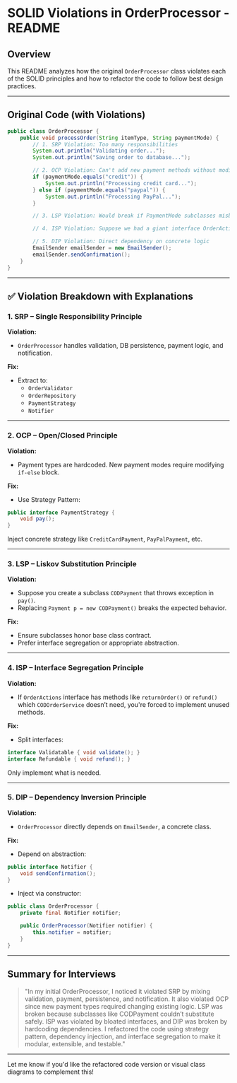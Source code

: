 # SOLID Violations in OrderProcessor - README

## Overview

This README analyzes how the original `OrderProcessor` class violates each of the SOLID principles and how to refactor the code to follow best design practices.

---

## Original Code (with Violations)

```java
public class OrderProcessor {
    public void processOrder(String itemType, String paymentMode) {
        // 1. SRP Violation: Too many responsibilities
        System.out.println("Validating order...");
        System.out.println("Saving order to database...");

        // 2. OCP Violation: Can't add new payment methods without modifying
        if (paymentMode.equals("credit")) {
            System.out.println("Processing credit card...");
        } else if (paymentMode.equals("paypal")) {
            System.out.println("Processing PayPal...");
        }

        // 3. LSP Violation: Would break if PaymentMode subclasses misbehaved

        // 4. ISP Violation: Suppose we had a giant interface OrderActions with many unused methods

        // 5. DIP Violation: Direct dependency on concrete logic
        EmailSender emailSender = new EmailSender();
        emailSender.sendConfirmation();
    }
}
```

---

## ✅ Violation Breakdown with Explanations

### 1. SRP – Single Responsibility Principle

**Violation:**

- `OrderProcessor` handles validation, DB persistence, payment logic, and notification.

**Fix:**

- Extract to:
  - `OrderValidator`
  - `OrderRepository`
  - `PaymentStrategy`
  - `Notifier`

---

### 2. OCP – Open/Closed Principle

**Violation:**

- Payment types are hardcoded. New payment modes require modifying `if-else` block.

**Fix:**

- Use Strategy Pattern:

```java
public interface PaymentStrategy {
    void pay();
}
```

Inject concrete strategy like `CreditCardPayment`, `PayPalPayment`, etc.

---

### 3. LSP – Liskov Substitution Principle

**Violation:**

- Suppose you create a subclass `CODPayment` that throws exception in `pay()`.
- Replacing `Payment p = new CODPayment()` breaks the expected behavior.

**Fix:**

- Ensure subclasses honor base class contract.
- Prefer interface segregation or appropriate abstraction.

---

### 4. ISP – Interface Segregation Principle

**Violation:**

- If `OrderActions` interface has methods like `returnOrder()` or `refund()` which `CODOrderService` doesn’t need, you're forced to implement unused methods.

**Fix:**

- Split interfaces:

```java
interface Validatable { void validate(); }
interface Refundable { void refund(); }
```

Only implement what is needed.

---

### 5. DIP – Dependency Inversion Principle

**Violation:**

- `OrderProcessor` directly depends on `EmailSender`, a concrete class.

**Fix:**

- Depend on abstraction:

```java
public interface Notifier {
    void sendConfirmation();
}
```

- Inject via constructor:

```java
public class OrderProcessor {
    private final Notifier notifier;

    public OrderProcessor(Notifier notifier) {
        this.notifier = notifier;
    }
}
```

---

## Summary for Interviews

> "In my initial OrderProcessor, I noticed it violated SRP by mixing validation, payment, persistence, and notification. It also violated OCP since new payment types required changing existing logic. LSP was broken because subclasses like CODPayment couldn’t substitute safely. ISP was violated by bloated interfaces, and DIP was broken by hardcoding dependencies. I refactored the code using strategy pattern, dependency injection, and interface segregation to make it modular, extensible, and testable."

---

Let me know if you'd like the refactored code version or visual class diagrams to complement this!

